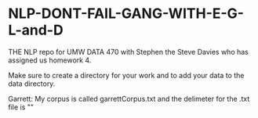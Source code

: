 # NLP-DONT-FAIL-GANG-WITH-E-G-L-and-D
THE NLP repo for UMW DATA 470 with Stephen the Steve Davies who has assigned us homework 4.

Make sure to create a directory for your work and to add your data to the data directory.

Garrett:
My corpus is called garrettCorpus.txt and the delimeter for the .txt file is "<EOD>"
